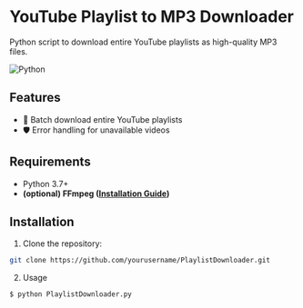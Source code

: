 # YouTube Playlist to MP3 Downloader

Python script to download entire YouTube playlists as high-quality MP3 files.

![Python](https://img.shields.io/badge/Python-3.7%2B-blue)

## Features

- 🎵 Batch download entire YouTube playlists
- 🛡️ Error handling for unavailable videos

## Requirements

- Python 3.7+
- __(optional) FFmpeg ([Installation Guide](https://ffmpeg.org/download.html))__

## Installation

1. Clone the repository:
```bash
git clone https://github.com/yourusername/PlaylistDownloader.git
```
2. Usage
```bash
$ python PlaylistDownloader.py
```
